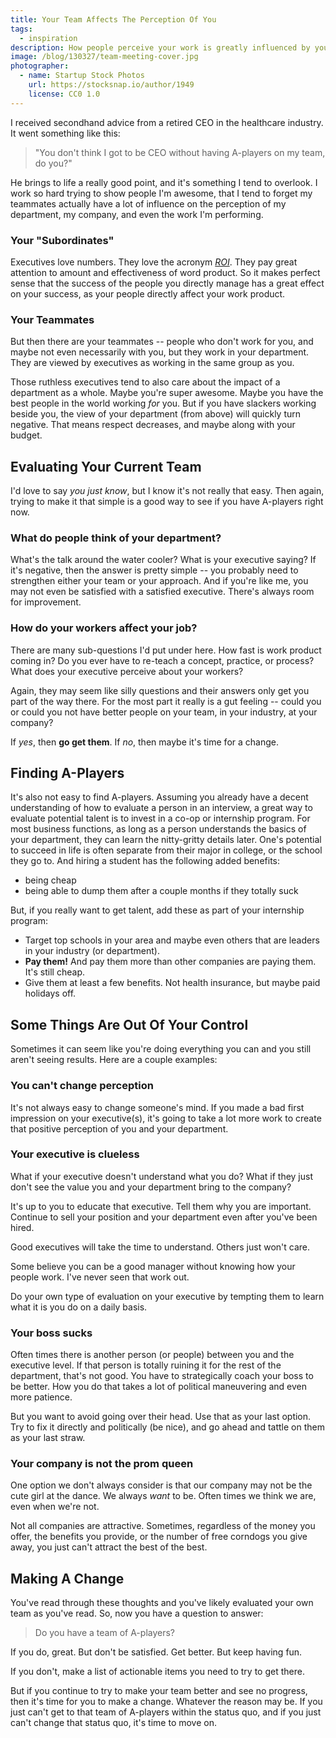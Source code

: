 ```yaml
---
title: Your Team Affects The Perception Of You
tags:
  - inspiration
description: How people perceive your work is greatly influenced by your team's performance. It's time for you to evaluate and improve your team.
image: /blog/130327/team-meeting-cover.jpg
photographer:
  - name: Startup Stock Photos
    url: https://stocksnap.io/author/1949
    license: CC0 1.0
---
```


I received secondhand advice from a retired CEO in the healthcare industry. It went something like this:

> "You don't think I got to be CEO without having A-players on my team, do you?"

He brings to life a really good point, and it's something I tend to overlook. I work so hard trying to show people I'm awesome, that I tend to forget my teammates actually have a lot of influence on the perception of my department, my company, and even the work I'm performing.

### Your "Subordinates"

Executives love numbers. They love the acronym [_ROI_](https://en.wikipedia.org/wiki/Return_on_investment). They pay great attention to amount and effectiveness of word product. So it makes perfect sense that the success of the people you directly manage has a great effect on your success, as your people directly affect your work product.

### Your Teammates

But then there are your teammates -- people who don't work for you, and maybe not even necessarily with you, but they work in your department. They are viewed by executives as working in the same group as you.

Those ruthless executives tend to also care about the impact of a department as a whole. Maybe you're super awesome. Maybe you have the best people in the world working *for* you. But if you have slackers working beside you, the view of your department (from above) will quickly turn negative. That means respect decreases, and maybe along with your budget.

## Evaluating Your Current Team

I'd love to say _you just know_, but I know it's not really that easy. Then again, trying to make it that simple is a good way to see if you have A-players right now.

### What do people think of your department?

What's the talk around the water cooler? What is your executive saying? If it's negative, then the answer is pretty simple -- you probably need to strengthen either your team or your approach. And if you're like me, you may not even be satisfied with a satisfied executive. There's always room for improvement.

### How do your workers affect your job?

There are many sub-questions I'd put under here. How fast is work product coming in? Do you ever have to re-teach a concept, practice, or process? What does your executive perceive about your workers?

Again, they may seem like silly questions and their answers only get you part of the way there. For the most part it really is a gut feeling -- could you or could you not have better people on your team, in your industry, at your company?

If _yes_, then **go get them**. If _no_, then maybe it's time for a change.

## Finding A-Players

It's also not easy to find A-players. Assuming you already have a decent understanding of how to evaluate a person in an interview, a great way to evaluate potential talent is to invest in a co-op or internship program. For most business functions, as long as a person understands the basics of your department, they can learn the nitty-gritty details later. One's potential to succeed in life is often separate from their major in college, or the school they go to. And hiring a student has the following added benefits:

- being cheap
- being able to dump them after a couple months if they totally suck

But, if you really want to get talent, add these as part of your internship program:

- Target top schools in your area and maybe even others that are leaders in your industry (or department).
- **Pay them!** And pay them more than other companies are paying them. It's still cheap.
- Give them at least a few benefits. Not health insurance, but maybe paid holidays off.

## Some Things Are Out Of Your Control

Sometimes it can seem like you're doing everything you can and you still aren't seeing results. Here are a couple examples:

### You can't change perception

It's not always easy to change someone's mind. If you made a bad first impression on your executive(s), it's going to take a lot more work to create that positive perception of you and your department.

### Your executive is clueless

What if your executive doesn't understand what you do? What if they just don't see the value you and your department bring to the company?

It's up to you to educate that executive. Tell them why you are important. Continue to sell your position and your department even after you've been hired.

Good executives will take the time to understand. Others just won't care.

Some believe you can be a good manager without knowing how your people work. I've never seen that work out.

Do your own type of evaluation on your executive by tempting them to learn what it is you do on a daily basis.

### Your boss sucks

Often times there is another person (or people) between you and the executive level. If that person is totally ruining it for the rest of the department, that's not good. You have to strategically coach your boss to be better. How you do that takes a lot of political maneuvering and even more patience.

But you want to avoid going over their head. Use that as your last option. Try to fix it directly and politically (be nice), and go ahead and tattle on them as your last straw.

### Your company is not the prom queen

One option we don't always consider is that our company may not be the cute girl at the dance. We always _want_ to be. Often times we think we are, even when we're not.

Not all companies are attractive. Sometimes, regardless of the money you offer, the benefits you provide, or the number of free corndogs you give away, you just can't attract the best of the best.

## Making A Change

You've read through these thoughts and you've likely evaluated your own team as you've read. So, now you have a question to answer:

> Do you have a team of A-players?

If you do, great. But don't be satisfied. Get better. But keep having fun.

If you don't, make a list of actionable items you need to try to get there.

But if you continue to try to make your team better and see no progress, then it's time for you to make a change. Whatever the reason may be. If you just can't get to that team of A-players within the status quo, and if you just can't change that status quo, it's time to move on.
